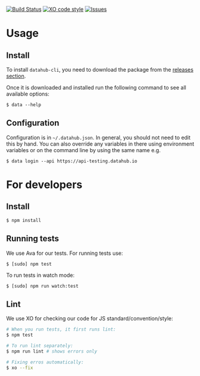 [![Build Status](https://travis-ci.org/datahq/datahub-cli.svg?branch=master)](https://travis-ci.org/datahq/datahub-cli)
[![XO code style](https://img.shields.io/badge/code_style-XO-5ed9c7.svg)](https://github.com/sindresorhus/xo)
[![Issues](https://img.shields.io/badge/issue-tracker-orange.svg)](https://github.com/datopian/datahub-cli/issues)

# Usage

## Install

To install `datahub-cli`, you need to download the package from the [releases section](https://github.com/datopian/datahub-cli/releases).

Once it is downloaded and installed run the following command to see all available options:

```
$ data --help
```

## Configuration

Configuration is in `~/.datahub.json`. In general, you should not need to edit this by hand. You can also override any variables in there using environment variables or on the command line by using the same name e.g.

```
$ data login --api https://api-testing.datahub.io
```

# For developers

## Install

```
$ npm install
```

## Running tests

We use Ava for our tests. For running tests use:

```
$ [sudo] npm test
```

To run tests in watch mode:

```
$ [sudo] npm run watch:test
```

## Lint

We use XO for checking our code for JS standard/convention/style:

```bash
# When you run tests, it first runs lint:
$ npm test

# To run lint separately:
$ npm run lint # shows errors only

# Fixing erros automatically:
$ xo --fix
```
